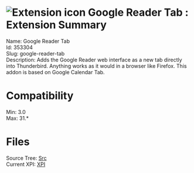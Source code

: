 # ![Extension icon](https://addons.thunderbird.net/user-media/addon_icons/353/353304-64.png?modified=1331598728) Google Reader Tab : Extension Summary

Name: Google Reader Tab  
Id: 353304  
Slug: google-reader-tab  
Description: Adds the Google Reader web interface as a new tab directly into Thunderbird. Anything works as it would in a browser like Firefox. This addon is based on Google Calendar Tab.
  

# Compatibility
Min: 3.0  
Max: 31.*  

# Files

Source Tree: [Src](C:/Dev/Thunderbird/ThunderKdB/xall/xOther/353304-google-reader-tab/src)  
Current XPI: [XPI](C:/Dev/Thunderbird/ThunderKdB/xall/xOther/353304-google-reader-tab/xpi)  




